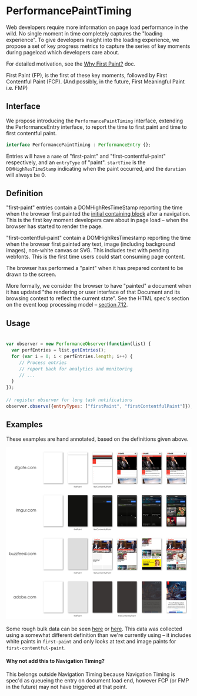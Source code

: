 # PerformancePaintTiming

Web developers require more information on page load performance in the wild. 
No single moment in time completely captures the "loading experience". To give developers insight into the loading experience, we propose a set of key progress metrics to capture the series of key moments during pageload which developers care about.

For detailed motivation, see the [Why First Paint?](https://docs.google.com/document/d/1wdxSXo_jctZjdPaJeTtYYFF-rLtUFxrU72_7h9qbQaM/edit) doc.

First Paint (FP), is the first of these key moments, followed by First Contentful Paint (FCP).
(And possibly, in the future, First Meaningful Paint i.e. FMP)

## Interface
We propose introducing the `PerformancePaintTiming` interface, extending the PerformanceEntry interface, to report the time to first paint and time to first contentful paint.

```javascript
interface PerformancePaintTiming : PerformanceEntry {};
```

Entries will have a `name` of "first-paint" and "first-contentful-paint" respectively, and an `entryType` of "paint". `startTime` is the `DOMHighResTimeStamp` indicating when the paint occurred, and the `duration` will always be 0.

## Definition
"first-paint" entries contain a DOMHighResTimeStamp reporting the time when the browser first painted the [initial containing block](https://drafts.csswg.org/css-display-3/#initial-containing-block) after a navigation. This is the first key moment developers care about in page load – when the browser has started to render the page.

"first-contentful-paint" contain a DOMHighResTimestamp reporting the time when the browser first painted any text, image (including background images), non-white canvas or SVG. This includes text with pending webfonts. This is the first time users could start consuming page content.

The browser has performed a "paint" when it has prepared content to be drawn to the screen.

More formally, we consider the browser to have "painted" a document when it has updated "the rendering or user interface of that Document and its browsing context to reflect the current state". See the HTML spec's section on the event loop processing model – [section 7.12](https://html.spec.whatwg.org/multipage/webappapis.html#event-loop-processing-model).

## Usage

```javascript

var observer = new PerformanceObserver(function(list) {
  var perfEntries = list.getEntries();
  for (var i = 0; i < perfEntries.length; i++) {
     // Process entries
     // report back for analytics and monitoring
     // ...
  }
});

// register observer for long task notifications
observer.observe({entryTypes: ["firstPaint", "firstContentfulPaint"]});

```

## Examples

These examples are hand annotated, based on the definitions given above.

![Web page filmstrips with annotated first paint times.](filmstrip.png)

Some rough bulk data can be seen [here](https://docs.google.com/spreadsheets/d/1i0-tOtZP21m3DjBJflUJYao9-WAKwWV2p9WFlVhVivg/edit#gid=1447332636) or [here](https://docs.google.com/spreadsheets/d/1nGauGA3EvN8NBC3ErWjLd8Bz-NzmmEa6q6UP5KhfgeA/edit#gid=0). This data was collected using a somewhat different definition than we're currently using – it includes white paints in `first-paint` and only looks at text and image paints for `first-contentful-paint`.

#### Why not add this to Navigation Timing?
This belongs outside Navigation Timing because Navigation Timing is spec'd as queueing the entry on document load end, however FCP (or FMP in the future) may not have triggered at that point.
